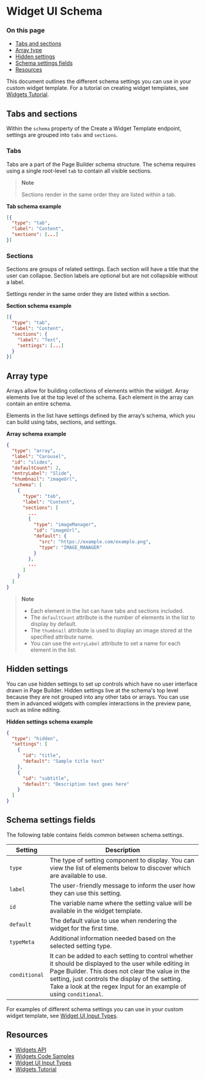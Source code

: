 # Widget UI Schema

<div class="otp" id="no-index">

### On this page
- [Tabs and sections](#tabs-and-sections)
- [Array type](#array-type)
- [Hidden settings](#hidden-settings)
- [Schema settings fields](#schema-settings-fields)
- [Resources](#resources)

</div>

This document outlines the different schema settings you can use in your custom widget template. For a tutorial on creating widget templates, see [Widgets Tutorial](https://developer.bigcommerce.com/api-docs/store-management/widgets/tutorial). 

## Tabs and sections
Within the `schema` property of the Create a Widget Template endpoint, settings are grouped into `tabs` and `sections`.

### Tabs
Tabs are a part of the Page Builder schema structure. The schema requires using a single root-level `tab` to contain all visible sections.

>**Note**
>
>Sections render in the same order they are listed within a tab.

**Tab schema example**
```json
[{
  "type": "tab",
  "label": "Content",
  "sections": [...]
}]
```

### Sections
Sections are groups of related settings. Each section will have a title that the user can collapse. Section labels are optional but are not collapsible without a label.

Settings render in the same order they are listed within a section.

**Section schema example**
```json
[{
  "type": "tab",
  "label": "Content",
  "sections": {
    "label": "Text",
    "settings": [...]
  }
}]
```

## Array type
Arrays allow for building collections of elements within the widget. Array elements live at the top level of the schema. Each element in the array can contain an entire schema.

Elements in the list have settings defined by the array’s schema, which you can build using tabs, sections, and settings.

**Array schema example**
```json
{
  "type": "array",
  "label": "Carousel",
  "id": "slides",
  "defaultCount": 2,
  "entryLabel": "Slide",
  "thumbnail": "imageUrl",
  "schema": [
    {
      "type": "tab",
      "label": "Content",
      "sections": [
        ...
        {
          "type": "imageManager",
          "id": "imageUrl",
          "default": {
            "src": "https://example.com/example.png",
            "type": "IMAGE_MANAGER"
          }
        },
        ...
      ]
    }
  ]
}

```
>**Note**
>
>- Each element in the list can have tabs and sections included.
>- The `defaultCount` attribute is the number of elements in the list to display by default.
>- The `thumbnail` attribute is used to display an image stored at the specified attribute name.
>- You can use the `entryLabel` attribute to set a name for each element in the list.

## Hidden settings
You can use hidden settings to set up controls which have no user interface drawn in Page Builder. Hidden settings live at the schema's top level because they are not grouped into any other tabs or arrays. You can use them in advanced widgets with complex interactions in the preview pane, such as inline editing.

**Hidden settings schema example**
```json
{
  "type": "hidden",
  "settings": [
    {
      "id": "title",
      "default": "Sample title text"
    },
    {
      "id": "subtitle",
      "default": "Description text goes here"
    }
  ]
}
```

## Schema settings fields
The following table contains fields common between schema settings.

|Setting|Description|
|---|---|
|`type`|The type of setting component to display. You can view the list of elements below to discover which are available to use.|
|`label`|The user-friendly message to inform the user how they can use this setting.|
|`id`|The variable name where the setting value will be available in the widget template.|
|`default`|The default value to use when rendering the widget for the first time.|
|`typeMeta`|Additional information needed based on the selected setting type.|
|`conditional`|It can be added to each setting to control whether it should be displayed to the user while editing in Page Builder. This does not clear the value in the setting, just controls the display of the setting. Take a look at the regex Input for an example of using `conditional`.|

For examples of different schema settings you can use in your custom widget template, see [Widget UI Input Types](https://developer.bigcommerce.com/stencil-docs/page-builder/schema-settings).

## Resources
- [Widgets API](https://developer.bigcommerce.com/api-docs/store-management/widgets/overview)
- [Widgets Code Samples](https://developer.bigcommerce.com/api-docs/storefront/widgets/widgets-code-samples)
- [Widget UI Input Types](https://developer.bigcommerce.com/stencil-docs/page-builder/schema-settings)
- [Widgets Tutorial](https://developer.bigcommerce.com/api-docs/store-management/widgets/tutorial)